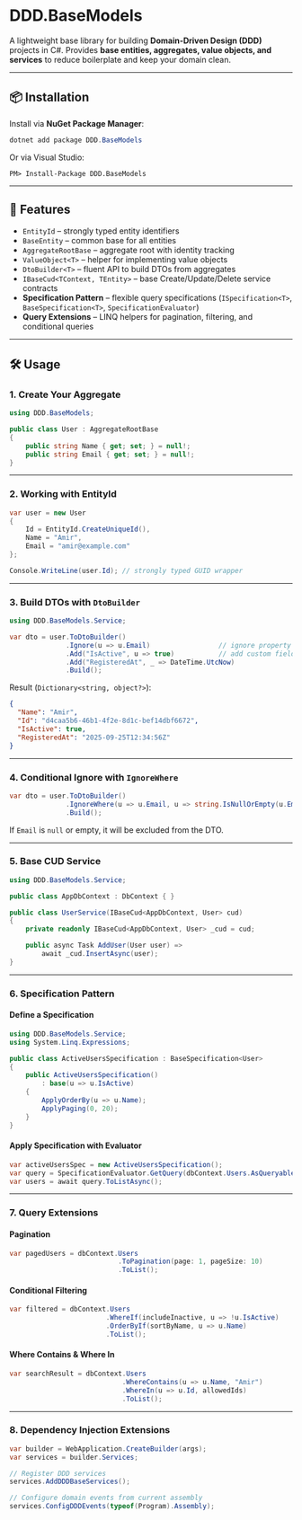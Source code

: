 # DDD.BaseModels

A lightweight base library for building **Domain-Driven Design (DDD)** projects in C#.
Provides **base entities, aggregates, value objects, and services** to reduce boilerplate and keep your domain clean.

---

## 📦 Installation

Install via **NuGet Package Manager**:

```powershell
dotnet add package DDD.BaseModels
```

Or via Visual Studio:

```
PM> Install-Package DDD.BaseModels
```

---

## 🚀 Features

* `EntityId` – strongly typed entity identifiers
* `BaseEntity` – common base for all entities
* `AggregateRootBase` – aggregate root with identity tracking
* `ValueObject<T>` – helper for implementing value objects
* `DtoBuilder<T>` – fluent API to build DTOs from aggregates
* `IBaseCud<TContext, TEntity>` – base Create/Update/Delete service contracts
* **Specification Pattern** – flexible query specifications (`ISpecification<T>`, `BaseSpecification<T>`, `SpecificationEvaluator`)
* **Query Extensions** – LINQ helpers for pagination, filtering, and conditional queries

---

## 🛠️ Usage

### 1. Create Your Aggregate

```csharp
using DDD.BaseModels;

public class User : AggregateRootBase
{
    public string Name { get; set; } = null!;
    public string Email { get; set; } = null!;
}
```

---

### 2. Working with EntityId

```csharp
var user = new User
{
    Id = EntityId.CreateUniqueId(),
    Name = "Amir",
    Email = "amir@example.com"
};

Console.WriteLine(user.Id); // strongly typed GUID wrapper
```

---

### 3. Build DTOs with `DtoBuilder`

```csharp
using DDD.BaseModels.Service;

var dto = user.ToDtoBuilder()
              .Ignore(u => u.Email)                 // ignore property
              .Add("IsActive", u => true)           // add custom field
              .Add("RegisteredAt", _ => DateTime.UtcNow)
              .Build();
```

Result (`Dictionary<string, object?>`):

```json
{
  "Name": "Amir",
  "Id": "d4caa5b6-46b1-4f2e-8d1c-bef14dbf6672",
  "IsActive": true,
  "RegisteredAt": "2025-09-25T12:34:56Z"
}
```

---

### 4. Conditional Ignore with `IgnoreWhere`

```csharp
var dto = user.ToDtoBuilder()
              .IgnoreWhere(u => u.Email, u => string.IsNullOrEmpty(u.Email))
              .Build();
```

If `Email` is `null` or empty, it will be excluded from the DTO.

---

### 5. Base CUD Service

```csharp
using DDD.BaseModels.Service;

public class AppDbContext : DbContext { }

public class UserService(IBaseCud<AppDbContext, User> cud)
{
    private readonly IBaseCud<AppDbContext, User> _cud = cud;

    public async Task AddUser(User user) =>
        await _cud.InsertAsync(user);
}
```

---

### 6. Specification Pattern

#### Define a Specification

```csharp
using DDD.BaseModels.Service;
using System.Linq.Expressions;

public class ActiveUsersSpecification : BaseSpecification<User>
{
    public ActiveUsersSpecification()
        : base(u => u.IsActive)
    {
        ApplyOrderBy(u => u.Name);
        ApplyPaging(0, 20);
    }
}
```

#### Apply Specification with Evaluator

```csharp
var activeUsersSpec = new ActiveUsersSpecification();
var query = SpecificationEvaluator.GetQuery(dbContext.Users.AsQueryable(), activeUsersSpec);
var users = await query.ToListAsync();
```

---

### 7. Query Extensions

#### Pagination

```csharp
var pagedUsers = dbContext.Users
                           .ToPagination(page: 1, pageSize: 10)
                           .ToList();
```

#### Conditional Filtering

```csharp
var filtered = dbContext.Users
                        .WhereIf(includeInactive, u => !u.IsActive)
                        .OrderByIf(sortByName, u => u.Name)
                        .ToList();
```

#### Where Contains & Where In

```csharp
var searchResult = dbContext.Users
                            .WhereContains(u => u.Name, "Amir")
                            .WhereIn(u => u.Id, allowedIds)
                            .ToList();
```

---

### 8. Dependency Injection Extensions

```csharp
var builder = WebApplication.CreateBuilder(args);
var services = builder.Services;

// Register DDD services
services.AddDDDBaseServices();

// Configure domain events from current assembly
services.ConfigDDDEvents(typeof(Program).Assembly);
```
